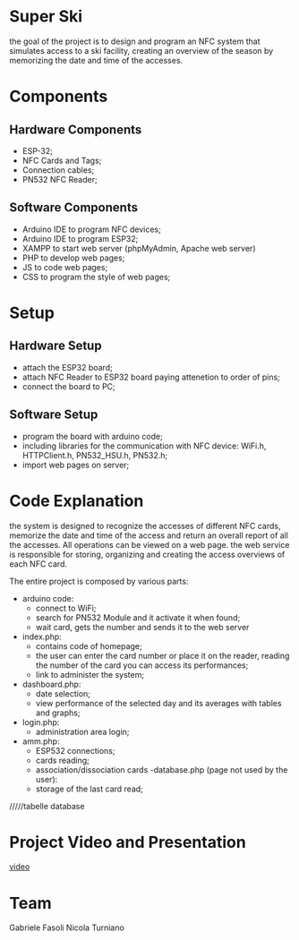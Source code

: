 # Super Ski
the goal of the project is to design and program an NFC system that simulates access to a ski facility, creating an overview of the season by memorizing the date and time of the accesses.
# Components
## Hardware Components
- ESP-32;
- NFC Cards and Tags;
- Connection cables;
- PN532 NFC Reader;
## Software Components
- Arduino IDE to program NFC devices;
- Arduino IDE to program ESP32;
- XAMPP to start web server (phpMyAdmin, Apache web server)
- PHP to develop web pages;
- JS to code web pages;
- CSS to program the style of web pages;
# Setup
## Hardware Setup
- attach the ESP32 board;
- attach NFC Reader to ESP32 board paying attenetion to order of pins;
- connect the board to PC;
## Software Setup
- program the board with arduino code;
- including libraries for the communication with NFC device: WiFi.h, HTTPClient.h, PN532_HSU.h, PN532.h;
- import web pages on server;
# Code Explanation

the system is designed to recognize the accesses of different NFC cards, memorize the date and time of the access and return an overall report of all the accesses.
All operations can be viewed on a web page.
the web service is responsible for storing, organizing and creating the access overviews of each NFC card.

The entire project is composed by various parts:
- arduino code:
  - connect to WiFi;
  - search for PN532 Module and it activate it when found;
  - wait card, gets the number and sends it to the web server
- index.php:
  - contains code of homepage;
  - the user can enter the card number or place it on the reader, reading the number of the card you can access its performances;
  - link to administer the system;
- dashboard.php:
  - date selection;
  - view performance of the selected day and its averages with tables and graphs;
- login.php:
  - administration area login;
- amm.php:
  - ESP532 connections;
  - cards reading;
  - association/dissociation cards
-database.php (page not used by the user):
  - storage of the last card read;


/////tabelle database

# Project Video and Presentation
[video](https://github.com/elgabe01/Embedded-Software/edit/main/README.md)

# Team
Gabriele Fasoli
Nicola Turniano

